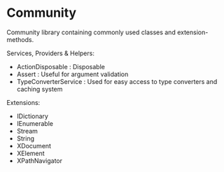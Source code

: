 Community
=========

Community library containing commonly used classes and extension-methods.

Services, Providers & Helpers:
 - ActionDisposable     : Disposable 
 - Assert			          : Useful for argument validation
 - TypeConverterService	: Used for easy access to type converters and caching system

Extensions:
 - IDictionary
 - IEnumerable
 - Stream
 - String
 - XDocument
 - XElement
 - XPathNavigator